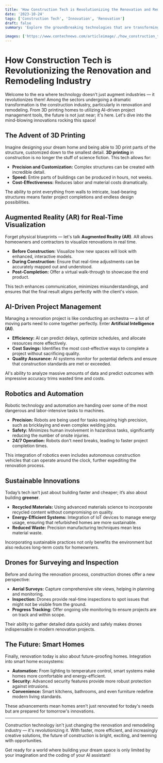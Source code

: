 ```yaml
---
title: 'How Construction Tech is Revolutionizing the Renovation and Remodeling Industry'
date: '2023-10-24'
tags: ['Construction Tech', 'Innovation', 'Renovation']
draft: false
summary: 'Explore the groundbreaking technologies that are transforming the renovation and remodeling landscape, making projects faster, more efficient, and highly innovative.'

images: ['https://www.contechnews.com/articleimage/./how_construction_tech_is_revolutionizing_the_renovation_and_remodeling_industry.webp']
---
```


# How Construction Tech is Revolutionizing the Renovation and Remodeling Industry

Welcome to the era where technology doesn't just augment industries — it revolutionizes them! Among the sectors undergoing a dramatic transformation is the construction industry, particularly in renovation and remodeling. From 3D printing homes to utilizing AI-driven project management tools, the future is not just near; it's here. Let's dive into the mind-blowing innovations rocking this space!

## The Advent of 3D Printing

Imagine designing your dream home and being able to 3D print parts of the structure, customized down to the smallest detail. **3D printing** in construction is no longer the stuff of science fiction. This tech allows for:

- **Precision and Customization:** Complex structures can be created with incredible detail.
- **Speed:** Entire parts of buildings can be produced in hours, not weeks.
- **Cost-Effectiveness:** Reduces labor and material costs dramatically.

The ability to print everything from walls to intricate, load-bearing structures means faster project completions and endless design possibilities.

## Augmented Reality (AR) for Real-Time Visualization

Forget physical blueprints — let's talk **Augmented Reality (AR)**. AR allows homeowners and contractors to visualize renovations in real time.

- **Before Construction:** Visualize how new spaces will look with enhanced, interactive models.
- **During Construction:** Ensure that real-time adjustments can be accurately mapped out and understood.
- **Post-Completion:** Offer a virtual walk-through to showcase the end product.

This tech enhances communication, minimizes misunderstandings, and ensures that the final result aligns perfectly with the client's vision.

## AI-Driven Project Management

Managing a renovation project is like conducting an orchestra — a lot of moving parts need to come together perfectly. Enter **Artificial Intelligence (AI)**.

- **Efficiency:** AI can predict delays, optimize schedules, and allocate resources more effectively.
- **Cost Savings:** Identifies the most cost-effective ways to complete a project without sacrificing quality.
- **Quality Assurance:** AI systems monitor for potential defects and ensure that construction standards are met or exceeded.

AI's ability to analyze massive amounts of data and predict outcomes with impressive accuracy trims wasted time and costs.

## Robotics and Automation

Robotic technology and automation are handing over some of the most dangerous and labor-intensive tasks to machines.

- **Precision:** Robots are being used for tasks requiring high precision, such as bricklaying and even complex welding jobs.
- **Safety:** Minimizes human involvement in hazardous tasks, significantly reducing the number of onsite injuries.
- **24/7 Operation:** Robots don't need breaks, leading to faster project completion times.

This integration of robotics even includes autonomous construction vehicles that can operate around the clock, further expediting the renovation process.

## Sustainable Innovations

Today’s tech isn't just about building faster and cheaper; it’s also about building **greener**.

- **Recycled Materials:** Using advanced materials science to incorporate recycled content without compromising on quality.
- **Energy-Efficient Systems:** Integration of IoT devices to manage energy usage, ensuring that refurbished homes are more sustainable.
- **Reduced Waste:** Precision manufacturing techniques mean less material waste.

Incorporating sustainable practices not only benefits the environment but also reduces long-term costs for homeowners.

## Drones for Surveying and Inspection

Before and during the renovation process, construction drones offer a new perspective:

- **Aerial Surveys:** Capture comprehensive site views, helping in planning and monitoring.
- **Inspection:** Drones provide real-time inspections to spot issues that might not be visible from the ground.
- **Progress Tracking:** Offer ongoing site monitoring to ensure projects are on track and within scope.

Their ability to gather detailed data quickly and safely makes drones indispensable in modern renovation projects.

## The Future: Smart Homes

Finally, renovation today is also about future-proofing homes. Integration into smart home ecosystems:

- **Automation:** From lighting to temperature control, smart systems make homes more comfortable and energy-efficient.
- **Security:** Advanced security features provide more robust protection against intrusions.
- **Convenience:** Smart kitchens, bathrooms, and even furniture redefine modern living standards.

These advancements mean homes aren't just renovated for today's needs but are prepared for tomorrow's innovations.

---

Construction technology isn't just changing the renovation and remodeling industry — it's revolutionizing it. With faster, more efficient, and increasingly creative solutions, the future of construction is bright, exciting, and teeming with opportunities.

Get ready for a world where building your dream space is only limited by your imagination and the coding of your AI assistant!